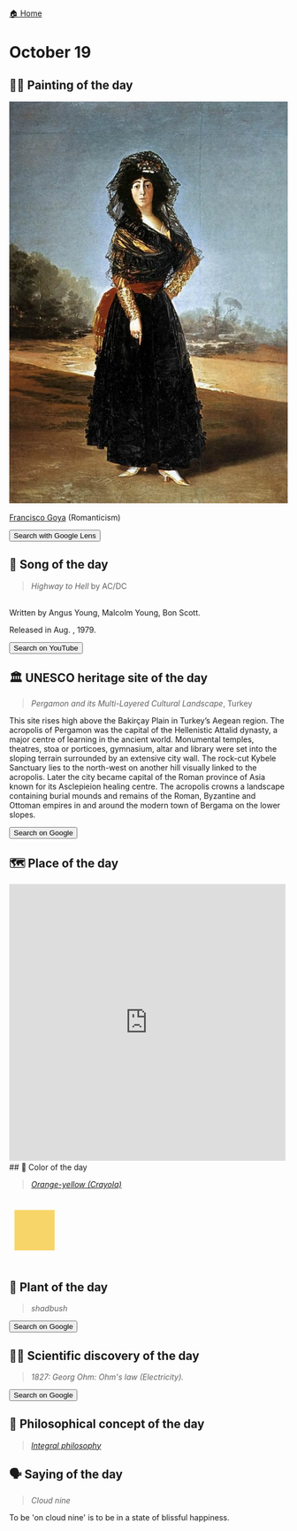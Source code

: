 
[🏠 Home](../../index.md)

# October 19

## 🧑‍🎨 Painting of the day

<img width="600" src="../img/Francisco_Goya_2.jpg">

[Francisco Goya](http://en.wikipedia.org/wiki/Francisco_Goya) (Romanticism)

<button class="btn btn-success"
onclick=" window.open('https://lens.google.com/uploadbyurl?url=https://iretes.github.io/one-a-day/data/img/Francisco_Goya_2.jpg','_blank')">
Search with Google Lens
</button>

## 🎼 Song of the day

> *Highway to Hell*
by AC/DC

<br />Written by Angus Young, Malcolm Young, Bon Scott.

Released in Aug. , 1979.

<button class="btn btn-success"
onclick=" window.open('http://www.youtube.com/search?q=Highway to Hell by AC/DC','_blank')">
Search on YouTube
</button>

## 🏛️ UNESCO heritage site of the day

> *Pergamon and its Multi-Layered Cultural Landscape*, Turkey

<p>This site rises high above the Bakirçay Plain in Turkey’s Aegean region. The acropolis of Pergamon was the capital of the Hellenistic Attalid dynasty, a major centre of learning in the ancient world. Monumental temples, theatres, stoa or porticoes, gymnasium, altar and library were set into the sloping terrain surrounded by an extensive city wall. The rock-cut Kybele Sanctuary lies to the north-west on another hill visually linked to the acropolis. Later the city became capital of the Roman province of Asia known for its Asclepieion healing centre. The acropolis crowns a landscape containing burial mounds and remains of the Roman, Byzantine and Ottoman empires in and around the modern town of Bergama on the lower slopes.</p>

<button class="btn btn-success"
onclick=" window.open('http://www.google.com/search?q=Pergamon and its Multi-Layered Cultural Landscape','_blank')">
Search on Google
</button>

## 🗺️ Place of the day

<iframe
src="https://www.mapcrunch.com"
name="mapcrunch"
width="500"
height="500"
allowTransparency="true"
scrolling="no"
frameborder="0"
>
</iframe>
## 🎨 Color of the day

> *[Orange-yellow (Crayola)](https://en.wikipedia.org/wiki/Marigold_(color)#Orange-yellow_(Crayola))*

<div style="color:#F8D568; font-size: 100px;">&#9632;</div>

## 🌿 Plant of the day

> *shadbush*

<button class="btn btn-success"
onclick=" window.open('http://www.google.com/search?q=shadbush','_blank')">
Search on Google
</button>

## 🧑‍🔬 Scientific discovery of the day

> *1827: Georg Ohm: Ohm's law (Electricity).*

<button class="btn btn-success"
onclick=" window.open('http://www.google.com/search?q=1827: Georg Ohm: Ohm s law (Electricity).','_blank')"> 
Search on Google
</button>

## 💭 Philosophical concept of the day

> *[Integral philosophy](https://en.wikipedia.org/wiki/Integral_philosophy)*

## 🗣️ Saying of the day

> *Cloud nine*

To be 'on cloud nine' is to be in a state of blissful happiness.
